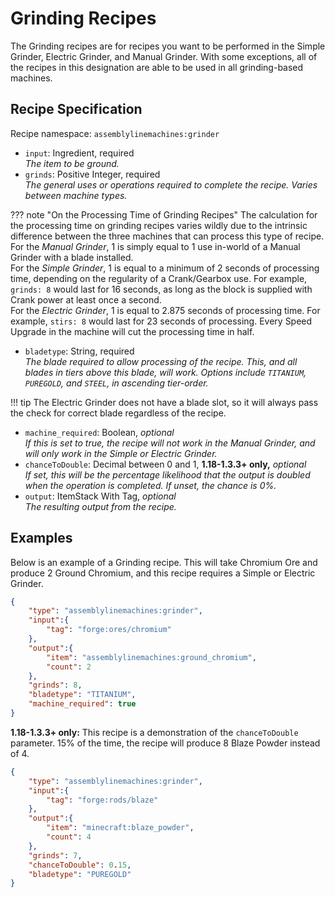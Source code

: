 # Grinding Recipes

The Grinding recipes are for recipes you want to be performed in the Simple Grinder, Electric Grinder, and Manual Grinder. With some exceptions, all of the recipes in this designation are able to be used in all grinding-based machines.

## Recipe Specification

Recipe namespace: `assemblylinemachines:grinder`

- `input`: Ingredient, required  
*The item to be ground.*  
- `grinds`: Positive Integer, required  
*The general uses or operations required to complete the recipe. Varies between machine types.*

??? note "On the Processing Time of Grinding Recipes"
    The calculation for the processing time on grinding recipes varies wildly due to the intrinsic difference between the three machines that can process this type of recipe.  
    For the *Manual Grinder*, 1 is simply equal to 1 use in-world of a Manual Grinder with a blade installed.  
    For the *Simple Grinder*, 1 is equal to a minimum of 2 seconds of processing time, depending on the regularity of a Crank/Gearbox use. For example, `grinds: 8` would last for 16 seconds, as long as the block is supplied with Crank power at least once a second.  
    For the *Electric Grinder*, 1 is equal to 2.875 seconds of processing time. For example, `stirs: 8` would last for 23 seconds of processing. Every Speed Upgrade in the machine will cut the processing time in half.

- `bladetype`: String, required  
*The blade required to allow processing of the recipe. This, and all blades in tiers above this blade, will work. Options include `TITANIUM`, `PUREGOLD`, and `STEEL`, in ascending tier-order.*

!!! tip
    The Electric Grinder does not have a blade slot, so it will always pass the check for correct blade regardless of the recipe.

- `machine_required`: Boolean, *optional*  
*If this is set to true, the recipe will not work in the Manual Grinder, and will only work in the Simple or Electric Grinder.*  
- `chanceToDouble`: Decimal between 0 and 1, **1.18-1.3.3+ only,** *optional*  
*If set, this will be the percentage likelihood that the output is doubled when the operation is completed. If unset, the chance is 0%.*
- `output`: ItemStack With Tag, *optional*  
*The resulting output from the recipe.*

## Examples

Below is an example of a Grinding recipe. This will take Chromium Ore and produce 2 Ground Chromium, and this recipe requires a Simple or Electric Grinder.

``` json
{
	"type": "assemblylinemachines:grinder",
	"input":{
		"tag": "forge:ores/chromium"
	},
	"output":{
		"item": "assemblylinemachines:ground_chromium",
		"count": 2
	},
	"grinds": 8,
	"bladetype": "TITANIUM",
	"machine_required": true
}
```

**1.18-1.3.3+ only:** This recipe is a demonstration of the `chanceToDouble` parameter. 15% of the time, the recipe will produce 8 Blaze Powder instead of 4.

``` json
{
	"type": "assemblylinemachines:grinder",
	"input":{
		"tag": "forge:rods/blaze"
	},
	"output":{
		"item": "minecraft:blaze_powder",
		"count": 4
	},
	"grinds": 7,
	"chanceToDouble": 0.15,
	"bladetype": "PUREGOLD"
}
```